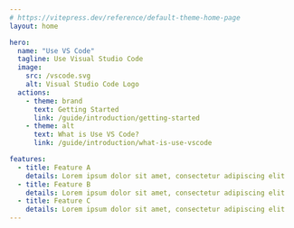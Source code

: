 ```yaml
---
# https://vitepress.dev/reference/default-theme-home-page
layout: home

hero:
  name: "Use VS Code"
  tagline: Use Visual Studio Code
  image:
    src: /vscode.svg
    alt: Visual Studio Code Logo
  actions:
    - theme: brand
      text: Getting Started
      link: /guide/introduction/getting-started
    - theme: alt
      text: What is Use VS Code?
      link: /guide/introduction/what-is-use-vscode

features:
  - title: Feature A
    details: Lorem ipsum dolor sit amet, consectetur adipiscing elit
  - title: Feature B
    details: Lorem ipsum dolor sit amet, consectetur adipiscing elit
  - title: Feature C
    details: Lorem ipsum dolor sit amet, consectetur adipiscing elit
---
```

